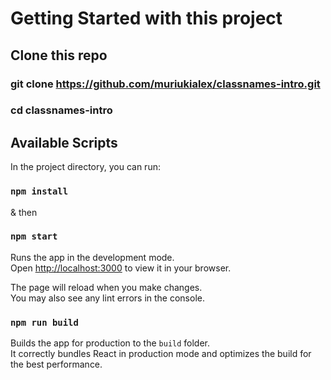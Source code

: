 # Getting Started with this project

## Clone this repo

### git clone https://github.com/muriukialex/classnames-intro.git

### cd classnames-intro

## Available Scripts

In the project directory, you can run:

###  `npm install`

& then

### `npm start`

Runs the app in the development mode.\
Open [http://localhost:3000](http://localhost:3000) to view it in your browser.

The page will reload when you make changes.\
You may also see any lint errors in the console.

### `npm run build`

Builds the app for production to the `build` folder.\
It correctly bundles React in production mode and optimizes the build for the best performance.

